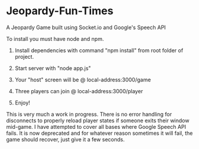 # Jeopardy-Fun-Times
A Jeopardy Game built using Socket.io and Google's Speech API


To install you must have node and npm.

1) Install dependencies with command "npm install" from root folder of project.

2) Start server with "node app.js"

3) Your "host" screen will be @ local-address:3000/game

4) Three players can join @ local-address:3000/player

5) Enjoy!

This is very much a work in progress.  There is no error handling for disconnects to properly reload player states if someone exits their
window mid-game.  I have attempted to cover all bases where Google Speech API fails.  It is now deprecated and for whatever reason
sometimes it will fail, the game should recover, just give it a few seconds.
